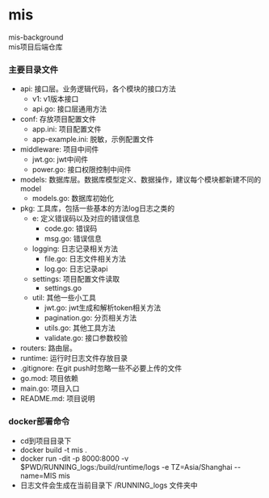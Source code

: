 # mis
mis-background  
mis项目后端仓库

### 主要目录文件
- api: 接口层。业务逻辑代码，各个模块的接口方法
    - v1: v1版本接口
    - api.go: 接口层通用方法
- conf: 存放项目配置文件
    - app.ini: 项目配置文件
    - app-example.ini: 脱敏，示例配置文件
- middleware: 项目中间件
    - jwt.go: jwt中间件
    - power.go: 接口权限控制中间件
- models: 数据库层。数据库模型定义、数据操作，建议每个模块都新建不同的model
    - models.go: 数据库初始化
- pkg: 工具库，包括一些基本的方法log日志之类的
    - e: 定义错误码以及对应的错误信息
        - code.go: 错误码
        - msg.go: 错误信息
    - logging: 日志记录相关方法
        - file.go: 日志文件相关方法
        - log.go: 日志记录api
    - settings: 项目配置文件读取
        - settings.go
    - util: 其他一些小工具
        - jwt.go: jwt生成和解析token相关方法
        - pagination.go: 分页相关方法
        - utils.go: 其他工具方法
        - validate.go: 接口参数校验
- routers: 路由层。
- runtime: 运行时日志文件存放目录
- .gitignore: 在git push时忽略一些不必要上传的文件
- go.mod: 项目依赖
- main.go: 项目入口
- README.md: 项目说明

### docker部署命令

+ cd到项目目录下
+ docker build -t mis .
+ docker run -dit -p 8000:8000 -v $PWD/RUNNING_logs:/build/runtime/logs -e TZ=Asia/Shanghai --name=MIS mis
+ 日志文件会生成在当前目录下 /RUNNING_logs 文件夹中